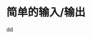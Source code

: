简单的输入/输出
================================================================================


































dd
